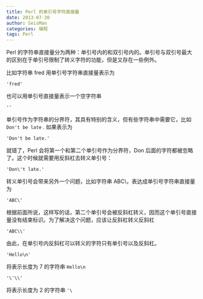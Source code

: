 ```yaml
---
title: Perl 的单引号字符直接量
date: 2013-07-30
author: SeisMan
categories: 编程
tags: Perl
---
```


Perl 的字符串直接量分为两种：单引号内的和双引号内的。单引号与双引号最大的区别在于单引号限制了转义字符的功能，但是又存在一些例外。

<!--more-->

比如字符串 fred 用单引号字符串直接量表示为

    'fred'

也可以用单引号直接量表示一个空字符串

    ''

单引号作为字符串的分界符，其具有特别的含义，但有些字符串中需要它，比如 `Don't be late` . 如果表示为

    'Don't be late.'

就错了，Perl 会将第一个和第二个单引号作为分界符，Don 后面的字符都被忽略了。这个时候就需要用反斜杠去转义单引号：

    'Don\'t late.'

转义单引号会带来另外一个问题，比如字符串 ABC\\，表达成单引号字符串直接量为

    'ABC\'

根据前面所说，这样写的话，第二个单引号会被反斜杠转义，因而这个单引号直接量没有结束标识。为了解决这个问题，应该让反斜杠转义反斜杠

    'ABC\\'

由此，在单引号内反斜杠可以转义的字符只有单引号以及反斜杠。

    'Hello\n'

将表示长度为 7 的字符串 `Hello\n`

    '\'\\'

将表示长度为 2 的字符串 `'\`
